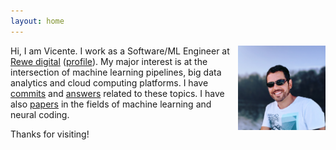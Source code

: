 ```yaml
---
layout: home
---
```


<img align="right" src="foto.jpg" width="140">

Hi, I am Vicente. I work as a Software/ML Engineer at
[Rewe digital](https://www.rewe-digital.com/)
([profile](https://www.linkedin.com/in/vreyespue/)).
My&nbsp;major interest is at the intersection of machine learning pipelines,
big data analytics and cloud computing platforms.
I&nbsp;have
[commits](https://github.com/vreyespue) and
[answers](https://stackoverflow.com/users/6261650/vreyespue)
related to&nbsp;these topics. I have also
[papers](https://scholar.google.de/citations?user=XnVpRFkAAAAJ) in the fields
of machine learning and neural coding.

Thanks for visiting!
